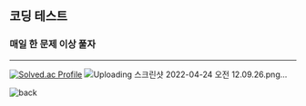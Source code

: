 ## 코딩 테스트
### 매일 한 문제 이상 풀자
---
[![Solved.ac Profile](http://mazassumnida.wtf/api/generate_badge?boj=agent227)](https://solved.ac/agent227)
![Uploading 스크린샷 2022-04-24 오전 12.09.26.png…]()

![back](https://user-images.githubusercontent.com/89558087/164625152-f4b7b88a-5502-440a-9ec4-12c5e5127627.png)
